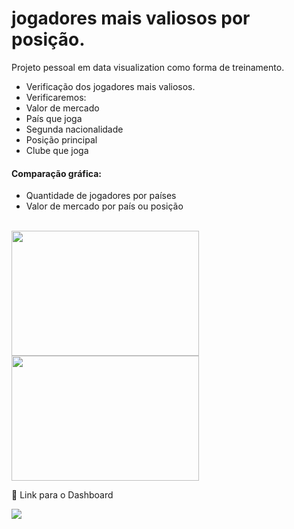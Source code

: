 # jogadores mais valiosos por posição.
Projeto pessoal em data visualization como forma de treinamento.
- Verificação dos jogadores mais valiosos.
- Verificaremos:
- Valor de mercado
- País que joga
- Segunda nacionalidade
- Posição principal
- Clube que joga

#### Comparação gráfica:
- Quantidade de jogadores por países
- Valor de mercado por país ou posição


<div style="display: inline_block"><br>
 <img align"center"  height="200" width="300" src="https://i.ibb.co/CKg364c/fut1.jpg">
 <img align"center"  height="200" width="300" src="https://i.ibb.co/GHdbqDL/fut2.jpg">

</div>




🔗 Link para o Dashboard
<div>
 <a href="https://app.powerbi.com/view?r=eyJrIjoiMDEwZTM5NzctMWRhMi00MzNkLTg2NjktYTU1NzMzZTI0YWVlIiwidCI6IjQyYjFjMWEyLTE0NjItNDNkMy04OTExLTZkYzQ5N2I1YjUwMyJ9" target="_blank"><img src="https://i.ibb.co/jR4n2bm/icons8-power-bi-48.png" target="_blank"></a>
</div>
